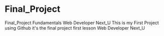 # Final_Project
Final_Project Fundamentals Web Developer Next_U
This is my First Project using Github
it's the final project first lesson Web Developer Next_U
